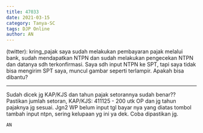 ```yaml
---
title: 47033
date: 2021-03-15
category: Tanya-SC
tags: DJP Online
author: AN
---
```


(twitter): kring_pajak saya sudah melakukan pembayaran pajak melalui bank, sudah mendapatkan NTPN dan sudah melakukan pengecekan NTPN dan datanya sdh terkonfirmasi. Saya sdh input NTPN ke SPT, tapi saya tidak bisa mengirim SPT saya, muncul gambar seperti terlampir. Apakah bisa dibantu?

---

Sudah dicek jg KAP/KJS dan tahun pajak setorannya sudah benar?? Pastikan jumlah setoran, KAP/KJS: 411125 - 200 utk OP dan jg tahun pajaknya jg sesuai. Jgn2 WP belum input tgl bayar nya yang diatas tombol tambah input ntpn, sering kelupaan yg ini ya dek. Coba dipastikan jg.

`AN`

